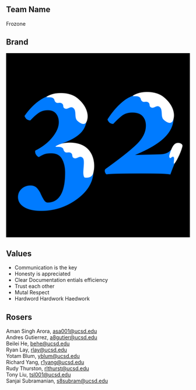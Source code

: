 ## Team Name
Frozone

## Brand
![img](branding/frozone32.png)

## Values
* Communication is the key
* Honesty is appreciated
* Clear Documentation entials efficiency
* Trust each other
* Mutal Respect
* Hardword Hardwork Haedwork

## Rosers
Aman Singh Arora,   asa001@ucsd.edu\
Andres Gutierrez,   a8gutier@ucsd.edu\
Beilei He,          behe@ucsd.edu\
Ryan Lay,           rlay@ucsd.edu\
Yotam Blum,         yblum@ucsd.edu\
Richard Yang,       r1yang@ucsd.edu\
Rudy Thurston,      rlthurst@ucsd.edu\
Tony Liu,           tsl001@ucsd.edu\
Sanjai Subramanian, s8subram@ucsd.edu